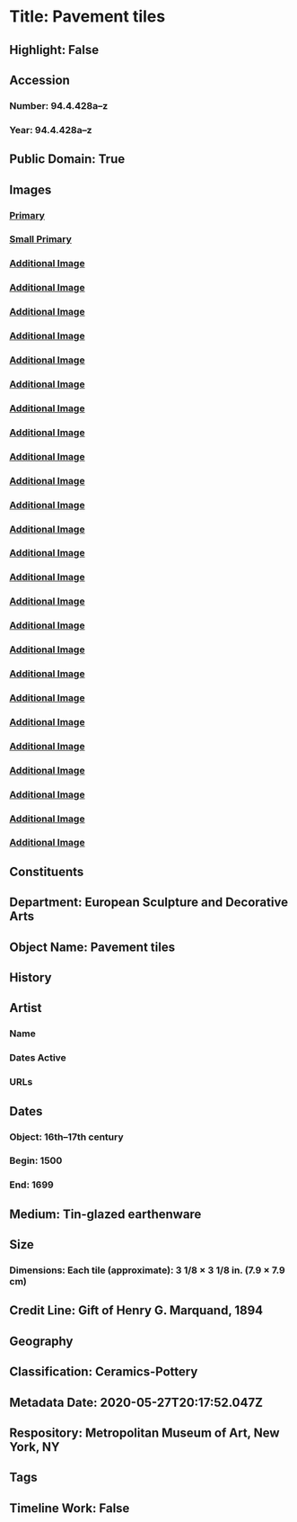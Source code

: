 # Title: Pavement tiles
## Highlight: False
## Accession
### Number: 94.4.428a–z
### Year: 94.4.428a–z
## Public Domain: True
## Images
### [Primary](https://images.metmuseum.org/CRDImages/es/original/SFES2997D.jpg)
### [Small Primary](https://images.metmuseum.org/CRDImages/es/web-large/SFES2997D.jpg)
### [Additional Image](https://images.metmuseum.org/CRDImages/es/original/SFES2998D.jpg)
### [Additional Image](https://images.metmuseum.org/CRDImages/es/original/SFES2999D.jpg)
### [Additional Image](https://images.metmuseum.org/CRDImages/es/original/SFES3000D.jpg)
### [Additional Image](https://images.metmuseum.org/CRDImages/es/original/SFES3001D.jpg)
### [Additional Image](https://images.metmuseum.org/CRDImages/es/original/SFES3002D.jpg)
### [Additional Image](https://images.metmuseum.org/CRDImages/es/original/SFES3003D.jpg)
### [Additional Image](https://images.metmuseum.org/CRDImages/es/original/SFES3004D.jpg)
### [Additional Image](https://images.metmuseum.org/CRDImages/es/original/SFES3005D.jpg)
### [Additional Image](https://images.metmuseum.org/CRDImages/es/original/SFES3006D.jpg)
### [Additional Image](https://images.metmuseum.org/CRDImages/es/original/SFES3007D.jpg)
### [Additional Image](https://images.metmuseum.org/CRDImages/es/original/SFES3008D.jpg)
### [Additional Image](https://images.metmuseum.org/CRDImages/es/original/SFES3009D.jpg)
### [Additional Image](https://images.metmuseum.org/CRDImages/es/original/SFES3010D.jpg)
### [Additional Image](https://images.metmuseum.org/CRDImages/es/original/SFES3011D.jpg)
### [Additional Image](https://images.metmuseum.org/CRDImages/es/original/SFES3012D.jpg)
### [Additional Image](https://images.metmuseum.org/CRDImages/es/original/SFES3013D.jpg)
### [Additional Image](https://images.metmuseum.org/CRDImages/es/original/SFES3014D.jpg)
### [Additional Image](https://images.metmuseum.org/CRDImages/es/original/SFES3015D.jpg)
### [Additional Image](https://images.metmuseum.org/CRDImages/es/original/SFES3016D.jpg)
### [Additional Image](https://images.metmuseum.org/CRDImages/es/original/SFES3017D.jpg)
### [Additional Image](https://images.metmuseum.org/CRDImages/es/original/SFES3018D.jpg)
### [Additional Image](https://images.metmuseum.org/CRDImages/es/original/SFES3019D.jpg)
### [Additional Image](https://images.metmuseum.org/CRDImages/es/original/SFES3020D.jpg)
### [Additional Image](https://images.metmuseum.org/CRDImages/es/original/SFES3021D.jpg)
### [Additional Image](https://images.metmuseum.org/CRDImages/es/original/SFES3022D.jpg)
## Constituents
## Department: European Sculpture and Decorative Arts
## Object Name: Pavement tiles
## History
## Artist
### Name
### Dates Active
### URLs
## Dates
### Object: 16th–17th century
### Begin: 1500
### End: 1699
## Medium: Tin-glazed earthenware
## Size
### Dimensions: Each tile (approximate): 3 1/8 × 3 1/8 in. (7.9 × 7.9 cm)
## Credit Line: Gift of Henry G. Marquand, 1894
## Geography
## Classification: Ceramics-Pottery
## Metadata Date: 2020-05-27T20:17:52.047Z
## Respository: Metropolitan Museum of Art, New York, NY
## Tags
## Timeline Work: False